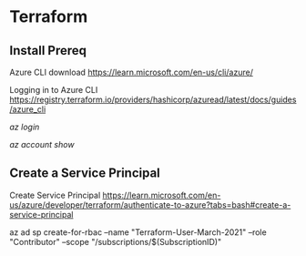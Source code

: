 # Terraform

## Install Prereq

Azure CLI download https://learn.microsoft.com/en-us/cli/azure/

Logging in to Azure CLI https://registry.terraform.io/providers/hashicorp/azuread/latest/docs/guides/azure_cli

*az login*

*az account show*

##  Create a Service Principal

Create Service Principal https://learn.microsoft.com/en-us/azure/developer/terraform/authenticate-to-azure?tabs=bash#create-a-service-principal

az ad sp create-for-rbac –name "Terraform-User-March-2021" –role "Contributor" –scope "/subscriptions/$(SubscriptionID)"


